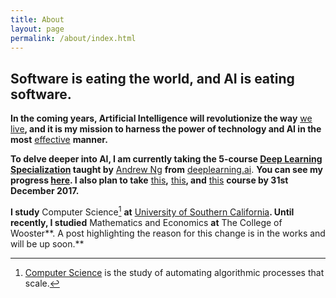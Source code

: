```yaml
---
title: About
layout: page
permalink: /about/index.html
---
```

<!-- ![Profile Image]({{ site.url }}/{{ site.picture }}) -->


Software is eating the world, and AI is eating software.
-----------

 
**In the coming years, Artificial Intelligence will revolutionize the way** [we](https://cltc.berkeley.edu/scenario/scenario-two/) [live](https://cltc.berkeley.edu/scenario/scenario-four/)**, and it is my mission to harness the power of technology and AI in the most** [effective](https://www.effectivealtruism.org/articles/introduction-to-effective-altruism/) **manner.**

**To delve deeper into AI, I am currently taking the 5-course [Deep Learning Specialization](https://www.coursera.org/specializations/deep-learning) taught by** [Andrew Ng](https://www.facebook.com/andrew.ng.96) **from** [deeplearning.ai](https://www.deeplearning.ai). **You can see my progress [here](https://www.coursera.org/account/accomplishments/records/Z9EZA5YEGY7H). I also plan to take** [this](http://course.fast.ai)**,** [this](http://cs231n.stanford.edu)**, and** [this](http://web.stanford.edu/class/cs224n/) **course by 31st December 2017.**

**I study** Computer Science[^cs] **at** [University of Southern California](https://www.usc.edu)**. Until recently, I studied** Mathematics and Economics **at** The College of Wooster**. A post highlighting the reason for this change is in the works and will be up soon.**

  [^cs]: [Computer Science](https://en.wikipedia.org/wiki/Computer_science) is the study of automating algorithmic processes that scale.

<!-- 


	<p>Lorem ipsum dolor sit amet, consectetur adipisicing elit, sed do eiusmod 
tempor incididunt ut labore et dolore magna aliqua. Ut enim ad minim veniam,
quis nostrud exercitation ullamco laboris nisi ut aliquip ex ea commodo
consequat. Duis aute irure dolor in reprehenderit in voluptate velit esse
cillum dolore eu fugiat nulla pariatur. Excepteur sint occaecat cupidatat non
proident, sunt in culpa qui officia deserunt mollit anim id est laborum.</p>
 

<h2>Skills</h2>

<ul class="skill-list">
	<li>HTML - Jade - Haml - Erb</li>
	<li>Responsive (Mobile First)</li>
	<li>CSS (Stylus, Sass, Less)</li>
	<li>Css Frameworks (Bootstrap, Foundation)</li>
	<li>Javascript (Design Patterns, Testes)</li>
	<li>NodeJS</li>
	<li>AngularJS - ReactJS</li>
	<li>Grunt - Gulp - Yeoman</li>
	<li>Git</li>
	<li>PHP</li>
	<li>Python</li>
	<li>MySQL - MongoDB</li>
	<li>Scrum and Kanban</li>
	<li>TDD e Continuous Integration</li>
</ul>

<h2>Projects</h2>

<ul>
	<li><a href="https://github.com/">StockSense</a></li>
	<li><a href="https://github.com/">Ipsum Dolor</a></li>
	<li><a href="https://github.com/">Dolor Lorem</a></li>
</ul>


 -->
